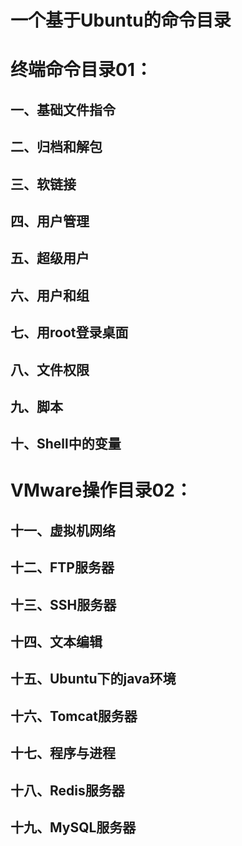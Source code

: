 # 一个基于Ubuntu的命令目录

# ﻿终端命令目录01：

## 一、基础文件指令

## 二、归档和解包

## 三、软链接

## 四、用户管理

## 五、超级用户

## 六、用户和组

## 七、用root登录桌面

## 八、文件权限

## 九、脚本

## 十、Shell中的变量

# VMware操作目录02：

## 十一、虚拟机网络

## 十二、FTP服务器

## 十三、SSH服务器

## 十四、文本编辑

## 十五、Ubuntu下的java环境

## 十六、Tomcat服务器

## 十七、程序与进程

## 十八、Redis服务器

## 十九、MySQL服务器
